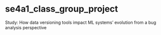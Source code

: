 # se4a1_class_group_project
Study: How data versioning tools impact ML systems’ evolution from a bug analysis perspective
